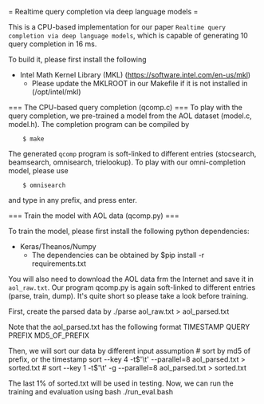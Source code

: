 = Realtime query completion via deep language models =

This is a CPU-based implementation for our paper `Realtime query completion via deep language models`,
which is capable of generating 10 query completion in 16 ms.

To build it, please first install the following
* Intel Math Kernel Library (MKL) (https://software.intel.com/en-us/mkl)
  * Please update the MKLROOT in our Makefile if it is not installed in (/opt/intel/mkl)

=== The CPU-based query completion (qcomp.c) ===
To play with the query completion, we pre-trained a model from the AOL dataset (model.c, model.h).
The completion program can be compiled by
```
	$ make
```
The generated `qcomp` program is soft-linked to different entries (stocsearch, beamsearch, omnisearch, trielookup).
To play with our omni-completion model, please use
```
	$ omnisearch
```
and type in any prefix, and press enter.

=== Train the model with AOL data (qcomp.py) ===

To train the model, please first install the following python dependencies:
* Keras/Theanos/Numpy
  * The dependencies can be obtained by $pip install -r requirements.txt

You will also need to download the AOL data frm the Internet and save it in `aol_raw.txt`.
Our program qcomp.py is again soft-linked to different entries (parse, train, dump).
It's quite short so please take a look before training.

First, create the parsed data by
	./parse aol_raw.txt > aol_parsed.txt

Note that the aol_parsed.txt has the following format
	TIMESTAMP QUERY PREFIX MD5_OF_PREFIX

Then, we will sort our data by different input assumption
	# sort by md5 of prefix, or the timestamp
	sort --key 4 -t$'\t' --parallel=8 aol_parsed.txt > sorted.txt
	# sort --key 1 -t$'\t' -g --parallel=8 aol_parsed.txt > sorted.txt

The last 1% of sorted.txt will be used in testing.
Now, we can run the training and evaluation using
	bash ./run_eval.bash
